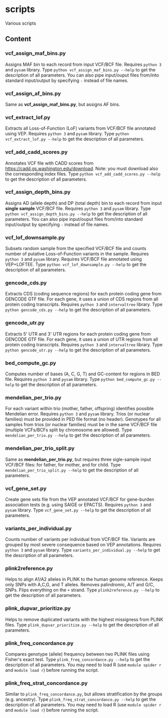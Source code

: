 # scripts
Various scripts

## Content

### vcf_assign_maf_bins.py

Assigns MAF bin to each record from input VCF/BCF file. Requires `python 3` and `pysam` library. Type `python vcf_assign_maf_bins.py --help` to get the description of all parameters. You can also pipe input/ouput files from/into standard input/output by specifying `-` instead of file names.

### vcf_assign_af_bins.py

Same as **vcf_assign_maf_bins.py**, but assigns AF bins.

### vcf_extract_lof.py

Extracts all Loss-of-Function (LoF) variants from VCF/BCF file annotated using VEP. Requires `python 3` and `pysam` library. Type `python vcf_extract_lof.py --help` to get the description of all parameters.

### vcf_add_cadd_scores.py

Annotates VCF file with CADD scores from https://cadd.gs.washington.edu/download. Note: you must download also the corresponding index files. Type `python vcf_add_cadd_scores.py --help` to get the description of all parameters.

### vcf_assign_depth_bins.py

Assigns AD (allele depth) and DP (total depth) bin to each record from input **single sample** VCF/BCF file. Requires `python 3` and `pysam` library. Type `python vcf_assign_depth_bins.py --help` to get the description of all parameters. You can also pipe input/ouput files from/into standard input/output by specifying `-` instead of file names.


### vcf_lof_downsample.py

Subsets random sample from the specified VCF/BCF file and counts number of putative Loss-of-Function variants in the sample. Requires `python 3` and `pysam` library. Requires VCF/BCF file annotated using VEP+LOFTEE. Type `python vcf_lof_downsample.py --help` to get the description of all parameters.

### gencode_cds.py

Extracts CDS (coding sequence regions) for each protein coding gene from GENCODE GTF file. For each gene, it uses a union of CDS regions from all protein coding transcripts. Requires `python 3` and `intervaltree` library. Type `python gencode_cds.py --help` to get the description of all parameters.

### gencode_utr.py

Extracts 5' UTR and 3' UTR regions for each protein coding gene from GENCODE GTF file. For each gene, it uses a union of UTR regions from all protein coding transcripts. Requires `python 3` and `intervaltree` library. Type `python gencode_utr.py --help` to get the description of all parameters.

### bed_compute_gc.py

Computes number of bases (A, C, G, T) and GC-content for regions in BED file. Requires `python 3` and `pysam` library. Type `python bed_compute_gc.py --help` to get the description of all parameters.

### mendelian_per_trio.py

For each variant within trio (mother, father, offspring) identifies possible Mendelian error. Requires `python 3` and `pysam` library. Trios (or nuclear families) must be provided in PED file format (no header). Genotypes for all samples from trios (or nuclear families) must be in the same VCF/BCF file (multiple VCFs/BCFs split by chromosome are allowed).  Type `mendelian_per_trio.py --help` to get the description of all parameters.

### mendelian_per_trio_split.py

Same as **mendelian_per_trio.py**, but requires three sigle-sample input VCF/BCF files: for father, for mother, and for child. Type `mendelian_per_trio_split.py --help` to get the description of all parameters.

### vcf_gene_set.py
Create gene sets file from the VEP annotated VCF/BCF for gene-burden association tests (e.g. using SAIGE or EPACTS). Requires `python 3` and `pysam` library. Type `vcf_gene_set.py --help` to get the description of all parameters.

### variants_per_individual.py
Counts number of variants per individual from VCF/BCF file. Variants are grouped by most severe consequence based on VEP annotations. Requires `python 3` and `pysam` library. Type `variants_per_individual.py --help` to get the description of all parameters.

### plink2reference.py
Helps to align A1/A2 alleles in PLINK to the human genome reference. Keeps only SNPs with A,C,G, and T alleles. Removes palindromic, A/T and G/C, SNPs. Flips everything on the `+` strand. Type `plink2reference.py --help` to get the description of all parameters.

### plink_dupvar_prioritize.py
Helps to remove duplicated variants with the highest missigness from PLINK files. Type `plink_dupvar_prioritize.py --help` to get the description of all parameters.

### plink_freq_concordance.py
Compares genotype (allele) frequency between two PLINK files using Fisher's exact test. Type `plink_freq_concordance.py --help` to get the description of all parameters. You may need to load R (use `module spider r` and `module load r`) before running the script.

### plink_freq_strat_concordance.py
Similar to `plink_freq_concordance.py`, but allows stratification by the groups (e.g. ancestry). Type `plink_freq_strat_concordance.py --help` to get the description of all parameters. You may need to load R (use `module spider r` and `module load r`) before running the script.

